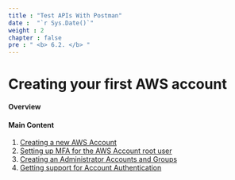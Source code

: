 ```yaml
---
title : "Test APIs With Postman"
date :  "`r Sys.Date()`" 
weight : 2
chapter : false
pre : " <b> 6.2. </b> "
---
```


# Creating your first AWS account

#### Overview

#### Main Content

1. [Creating a new AWS Account](1-create-new-aws-account/)
2. [Setting up MFA for the AWS Account root user](2-MFA-Setup-For-AWS-User-(root))
3. [Creating an Administrator Accounts and Groups](3-create-admin-user-and-group/)
4. [Getting support for Account Authentication](4-verify-new-account/)
<!-- need to remove parenthesis for path in Hugo 0.88.1 for Windows-->